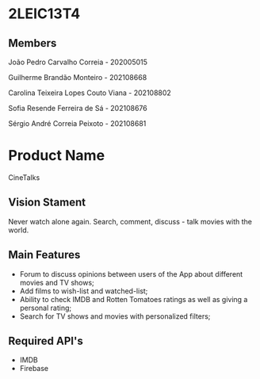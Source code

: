 # 2LEIC13T4

## Members
João Pedro Carvalho Correia	- 202005015

Guilherme Brandão Monteiro - 202108668

Carolina Teixeira Lopes Couto Viana -	202108802

Sofia Resende Ferreira de Sá	- 202108676

Sérgio André Correia Peixoto	- 202108681


# Product Name
CineTalks

## Vision Stament
Never watch alone again. Search, comment, discuss - talk movies with the world.

## Main Features
- Forum to discuss opinions between users of the App about different movies and TV shows;
- Add films to wish-list and watched-list;
- Ability to check IMDB and Rotten Tomatoes ratings as well as giving a personal rating;
- Search for TV shows and movies with personalized filters;

## Required API's
- IMDB
- Firebase
